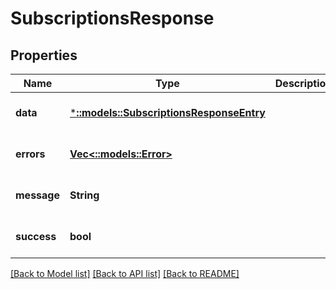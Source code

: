 # SubscriptionsResponse

## Properties

| Name        | Type                                                                       | Description | Notes                        |
| ----------- | -------------------------------------------------------------------------- | ----------- | ---------------------------- |
| **data**    | [***::models::SubscriptionsResponseEntry**](SubscriptionsResponseEntry.md) |             | [optional] [default to null] |
| **errors**  | [**Vec<::models::Error>**](Error.md)                                       |             | [optional] [default to null] |
| **message** | **String**                                                                 |             | [optional] [default to null] |
| **success** | **bool**                                                                   |             | [optional] [default to null] |

[[Back to Model list]](../README.md#documentation-for-models) [[Back to API list]](../README.md#documentation-for-api-endpoints) [[Back to README]](../README.md)
